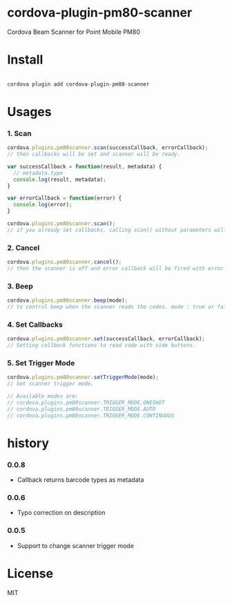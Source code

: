 # cordova-plugin-pm80-scanner
Cordova Beam Scanner for Point Mobile PM80

# Install

```javascript

cordova plugin add cordova-plugin-pm80-scanner

```

# Usages

### 1. Scan

```javascript
cordova.plugins.pm80scanner.scan(successCallback, errorCallback);
// then callbacks will be set and scanner will be ready.

var successCallback = function(result, metadata) {
  // metadata.type
  console.log(result, metadata);  
}

var errorCallback = function(error) {
  console.log(error);
}
```


```javascript
cordova.plugins.pm80scanner.scan();
// if you already set callbacks, calling scan() without parameters will work also.

```

### 2. Cancel

```javascript
cordova.plugins.pm80scanner.cancel();
// then the scanner is off and error callback will be fired with error message of "USER_CANCEL".

```

### 3. Beep

```javascript
cordova.plugins.pm80scanner.beep(mode);
// to control beep when the scanner reads the codes. mode : true or false

```

### 4. Set Callbacks

```javascript
cordova.plugins.pm80scanner.set(successCallback, errorCallback);
// Setting callback functions to read code with side buttons.

```

### 5. Set Trigger Mode

```javascript
cordova.plugins.pm80scanner.setTriggerMode(mode);
// Set scanner trigger mode.

// Available modes are:
// cordova.plugins.pm80scanner.TRIGGER_MODE.ONESHOT
// cordova.plugins.pm80scanner.TRIGGER_MODE.AUTO
// cordova.plugins.pm80scanner.TRIGGER_MODE.CONTINUOUS

```

# history

### 0.0.8
- Callback returns barcode types as metadata

### 0.0.6
- Typo correction on description

### 0.0.5
- Support to change scanner trigger mode


# License

MIT
